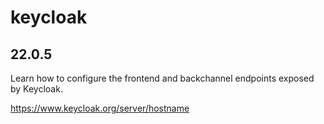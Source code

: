 # keycloak

## 22.0.5

Learn how to configure the frontend and backchannel endpoints exposed by Keycloak.

https://www.keycloak.org/server/hostname